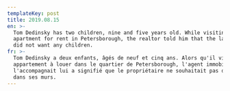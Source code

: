 ```yaml
---
templateKey: post
title: 2019.08.15
en: >-
  Tom Dedinsky has two children, nine and five years old. While visiting an
  apartment for rent in Petersborough, the realtor told him that the landlord
  did not want any children.
fr: >-
  Tom Dedinsky a deux enfants, âgés de neuf et cinq ans. Alors qu'il visitait un
  appartement à louer dans le quartier de Petersborough, l'agent immobilier qui
  l'accompagnait lui a signifié que le propriétaire ne souhaitait pas d'enfant
  dans ses murs.
---
```


